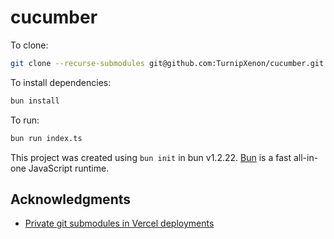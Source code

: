 # cucumber

To clone:

```bash
git clone --recurse-submodules git@github.com:TurnipXenon/cucumber.git
```

To install dependencies:

```bash
bun install
```

To run:

```bash
bun run index.ts
```

This project was created using `bun init` in bun v1.2.22. [Bun](https://bun.com) is a fast all-in-one JavaScript runtime.

## Acknowledgments

- [Private git submodules in Vercel deployments](https://timmyomahony.com/blog/private-git-submodule-with-vercel/)
